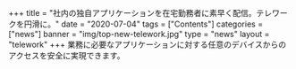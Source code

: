 +++
title = "社内の独自アプリケーションを在宅勤務者に素早く配信。テレワークを円滑に。"
date = "2020-07-04"
tags = ["Contents"]
categories = ["news"]
banner = "img/top-new-telework.jpg"
type = "news"
layout = "telework"
+++
業務に必要なアプリケーションに対する任意のデバイスからのアクセスを安全に実現できます。